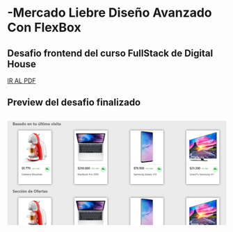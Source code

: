 # -Mercado Liebre Diseño Avanzado Con FlexBox

## Desafio frontend del curso FullStack de Digital House


<a href="https://github.com/ROBERT-Gimenez/ML_Flexbox/blob/master/Objetivo/M04C05%20-%20Ejercitaci%C3%B3n_Mercado_Liebre_4_Flexbox.pdf">IR AL PDF</a>

<h2>Preview del desafio finalizado<h2>

<img src="https://github.com/ROBERT-Gimenez/Trabajos_Practicos_Formar/blob/master/8-Mercado_Liebre_4_Flexbox/public/images/preview.PNG">
